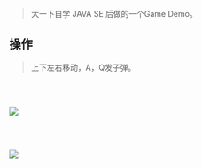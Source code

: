 > 大一下自学 JAVA SE 后做的一个Game Demo。 

## 操作
> 上下左右移动，A，Q发子弹。

<br/>
<br/>

![](http://yaolunwei.com/content/images/2016/05/tankwar-img1.png)

<br/>
<br/>

![](http://yaolunwei.com/content/images/2016/05/tankwar-img2.png)
